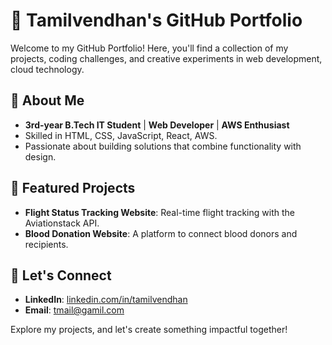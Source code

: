 # 🌟 Tamilvendhan's GitHub Portfolio

Welcome to my GitHub Portfolio! Here, you'll find a collection of my projects, coding challenges, and creative experiments in web development, cloud technology.

## 🔹 About Me
- **3rd-year B.Tech IT Student** | **Web Developer** | **AWS Enthusiast**
- Skilled in HTML, CSS, JavaScript, React, AWS.
- Passionate about building solutions that combine functionality with design.

## 🔹 Featured Projects
- **Flight Status Tracking Website**: Real-time flight tracking with the Aviationstack API.
- **Blood Donation Website**: A platform to connect blood donors and recipients.

## 🔹 Let's Connect
- **LinkedIn**: [linkedin.com/in/tamilvendhan](https://linkedin.com/in/tamilvendhan)
- **Email**: tmail@gamil.com

Explore my projects, and let's create something impactful together!
